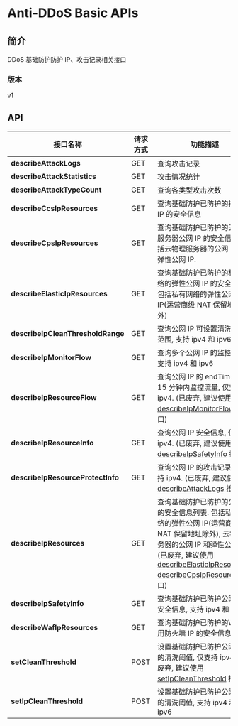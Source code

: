 # Anti-DDoS Basic APIs


## 简介
DDoS 基础防护防护 IP、攻击记录相关接口


### 版本
v1


## API
|接口名称|请求方式|功能描述|
|---|---|---|
|**describeAttackLogs**|GET|查询攻击记录|
|**describeAttackStatistics**|GET|攻击情况统计|
|**describeAttackTypeCount**|GET|查询各类型攻击次数|
|**describeCcsIpResources**|GET|查询基础防护已防护的托管区 IP 的安全信息|
|**describeCpsIpResources**|GET|查询基础防护已防护的云物理服务器公网 IP 的安全信息. 包括云物理服务器的公网 IP 和弹性公网 IP.<br>|
|**describeElasticIpResources**|GET|查询基础防护已防护的私有网络的弹性公网 IP 的安全信息. 包括私有网络的弹性公网 IP(运营商级 NAT 保留地址除外)<br>|
|**describeIpCleanThresholdRange**|GET|查询公网 IP 可设置清洗阈值范围, 支持 ipv4 和 ipv6|
|**describeIpMonitorFlow**|GET|查询多个公网 IP 的监控流量, 支持 ipv4 和 ipv6|
|**describeIpResourceFlow**|GET|查询公网 IP 的 endTime 之前 15 分钟内监控流量, 仅支持 ipv4. (已废弃, 建议使用 <a href='http://docs.jdcloud.com/anti-ddos-basic/api/describeipmonitorflow'>describeIpMonitorFlow</a> 接口)<br>|
|**describeIpResourceInfo**|GET|查询公网 IP 安全信息, 仅支持 ipv4. (已废弃, 建议使用 <a href='http://docs.jdcloud.com/anti-ddos-basic/api/describeipsafetyinfo'>describeIpSafetyInfo</a> 接口)<br>|
|**describeIpResourceProtectInfo**|GET|查询公网 IP 的攻击记录, 仅支持 ipv4. (已废弃, 建议使用 <a href='http://docs.jdcloud.com/anti-ddos-basic/api/describeattacklogs'>describeAttackLogs</a> 接口)<br>|
|**describeIpResources**|GET|查询基础防护已防护的公网 IP 的安全信息列表. 包括私有网络的弹性公网 IP(运营商级 NAT 保留地址除外), 云物理服务器的公网 IP 和弹性公网 IP. (已废弃, 建议使用 <a href='http://docs.jdcloud.com/anti-ddos-basic/api/describeelasticipresources'>describeElasticIpResources</a>, <a href='http://docs.jdcloud.com/anti-ddos-basic/api/describecpsipresources'>describeCpsIpResources</a> 接口)|
|**describeIpSafetyInfo**|GET|查询基础防护已防护公网 IP 安全信息, 支持 ipv4 和 ipv6|
|**describeWafIpResources**|GET|查询基础防护已防护的Web应用防火墙 IP 的安全信息|
|**setCleanThreshold**|POST|设置基础防护已防护公网 IP 的清洗阈值, 仅支持 ipv4. (已废弃, 建议使用 <a href='http://docs.jdcloud.com/anti-ddos-basic/api/setipcleanthreshold'>setIpCleanThreshold</a> 接口)<br>|
|**setIpCleanThreshold**|POST|设置基础防护已防护公网 IP 的清洗阈值, 支持 ipv4 和 ipv6|
